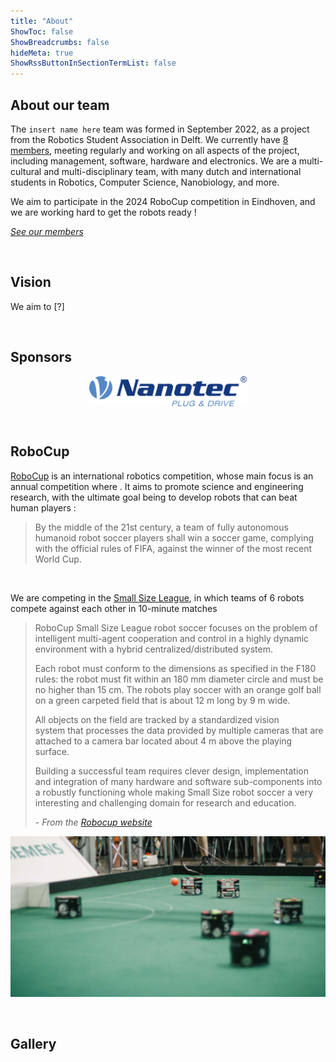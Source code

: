 ```yaml
---
title: "About"
ShowToc: false
ShowBreadcrumbs: false
hideMeta: true
ShowRssButtonInSectionTermList: false
---
```


## About our team

The `insert name here` team was formed in September 2022, as a project from the Robotics Student Association in Delft. We currently have [8 members](/members), meeting regularly and working on all aspects of the project, including management, software, hardware and electronics. We are a multi-cultural and multi-disciplinary team, with many dutch and international students in Robotics, Computer Science, Nanobiology, and more.

We aim to participate in the 2024 RoboCup competition in Eindhoven, and we are working hard to get the robots ready !

[*See our members*](/members/)

<br>

## Vision

We aim to [?]

<br>

## Sponsors

[<img src="/images/nanotec_logo.svg" class="sponsor-image" />](https://en.nanotec.com)

<br>

## RoboCup

[RoboCup](https://robocup.org) is an international robotics competition, whose main focus is an annual competition where . It aims to promote science and engineering research, with the ultimate goal being to develop robots that can beat human players :

> By the middle of the 21st century, a team of fully autonomous humanoid 
> robot soccer players shall win a soccer game, complying with the 
> official rules of FIFA, against the winner of the most recent World Cup.

<br>

We are competing in the [Small Size League](https://ssl.robocup.org/), in which teams of 6 robots compete against each other in 10-minute matches

> RoboCup Small Size League robot soccer focuses on the problem of intelligent multi-agent cooperation and control in a highly dynamic environment with a hybrid centralized/distributed system. 
> 
> Each robot must conform to the dimensions as specified in the F180 rules: the robot must fit within an 180 mm diameter circle and must be no higher than 15 cm. The robots play soccer with an orange golf ball on a green carpeted field that is about 12 m long by 9 m wide. 
> 
> All objects on the field are tracked by a standardized vision system that processes the data provided by multiple cameras that are attached to a camera bar located about 4 m above the playing surface.
> 
> Building a successful team requires clever design, implementation and integration of many hardware and software sub-components into a robustly functioning whole making Small Size robot soccer a very interesting and challenging domain for research and education.
>
> \- *From the [Robocup website](https://ssl.robocup.org/about/)*

![Photo of a Robocup SSL match](/images/robocup_match.jpg)

<br>

## Gallery



<style>
.sponsor-image {
  display: block; 
  margin-left: auto !important; 
  margin-right: auto !important;
  width: 50%;
}
</style>
